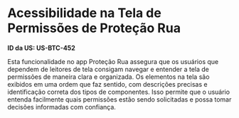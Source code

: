 # Acessibilidade na Tela de Permissões de Proteção Rua

**ID da US: US-BTC-452**

Esta funcionalidade no app Proteção Rua assegura que os usuários que dependem de leitores de tela consigam navegar e entender a tela de permissões de maneira clara e organizada. Os elementos na tela são exibidos em uma ordem que faz sentido, com descrições precisas e identificação correta dos tipos de componentes. Isso permite que o usuário entenda facilmente quais permissões estão sendo solicitadas e possa tomar decisões informadas com confiança.